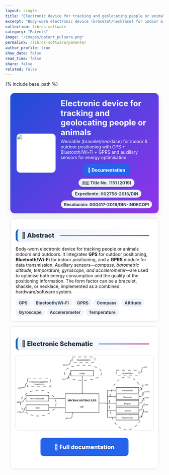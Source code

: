 ```yaml
---
layout: single
title: "Electronic device for tracking and geolocating people or animals"
excerpt: "Body-worn electronic device (bracelet/necklace) for indoor & outdoor tracking using GPS, Bluetooth/Wi-Fi and GPRS; includes sensors for power & information optimisation."
collection: libros-software
category: "Patents"
image: "/images/patent_pulsera.png"
permalink: /libros-software/patente/
author_profile: true
show_date: false
read_time: false
share: false
related: false
---
```


{% include base_path %}

<!-- ✅ SEO básico -->
<link rel="canonical" href="{{ site.url }}{{ page.permalink }}">
<meta name="robots" content="index,follow">
<meta name="description" content="Body-worn electronic device (bracelet/necklace) for tracking and geolocation of people or animals. GPS + Bluetooth/Wi-Fi for indoor/outdoor positioning, GPRS data link, and auxiliary sensors for power optimisation. Patent: Peru, Title No. 1151 (2019).">

<!-- ✅ Open Graph / Twitter -->
<meta property="og:title" content="Electronic device for tracking and geolocating people or animals — Patent">
<meta property="og:description" content="Wearable device for indoor/outdoor positioning with GPS, Bluetooth/Wi-Fi and GPRS. Auxiliary sensors optimise energy and information.">
<meta property="og:type" content="article">
<meta property="og:url" content="{{ site.url }}{{ page.permalink }}">
<meta property="og:image" content="{{ site.url }}{{ page.image }}">
<meta property="og:image:width" content="1200"><meta property="og:image:height" content="630">
<meta name="twitter:card" content="summary_large_image">
<meta name="twitter:title" content="Electronic device for tracking and geolocating people or animals — Patent">
<meta name="twitter:description" content="Wearable device with GPS + Bluetooth/Wi-Fi + GPRS and auxiliary sensors. Patent Peru: Title No. 1151 (2019).">
<meta name="twitter:image" content="{{ site.url }}{{ page.image }}">

<!-- ✅ Structured Data (Schema.org/Patent) -->
<script type="application/ld+json">
{
  "@context":"https://schema.org",
  "@type":"Patent",
  "name":"Electronic device for tracking and geolocating people or animals",
  "description":"Body-worn device (bracelet/necklace) for tracking and geolocation indoors and outdoors using GPS and Bluetooth/Wi-Fi; includes GPRS data link and auxiliary sensors (compass, altitude, temperature, gyroscope, accelerometer) to optimise energy and information.",
  "image":"{{ site.url }}{{ page.image }}",
  "url":"{{ site.url }}{{ page.permalink }}",
  "identifier":"Title No. 1151 (2019) — Peru",
  "countryOfOrigin":"PE",
  "applicationNumber":"002758-2016/DIN",
  "publicationNumber":"000417-2019/DIN-INDECOPI",
  "author":{
    "@type":"Person",
    "name":"Manuel Castillo-Cara",
    "url":"https://www.manuelcastillo.eu/"
  },
  "inLanguage":"en"
}
</script>

<!-- 🎨 Estilos (coherentes) -->
<style>
  :root{
    --ink:#1f2937; --muted:#6b7280; --bd:#e5e7eb;
    --card:#ffffff; --brand:#1565c0; --cta:#2563eb; --cta-hover:#1d4ed8;
  }
  .patent-wrap{max-width:1050px;margin:0 auto;padding:0 1rem}
  .hero{
    display:flex; gap:1rem; align-items:center; flex-wrap:wrap;
    background:linear-gradient(135deg,#1d4ed8 0%, #9333ea 100%);
    color:#fff; border-radius:14px; padding:1rem 1.25rem; margin:1.25rem 0 1rem;
    box-shadow:0 8px 24px rgba(0,0,0,.08);
  }
  .hero img{width:120px;height:120px;object-fit:cover;border-radius:12px;background:#fff;border:2px solid rgba(255,255,255,.7)}
  .hero h1{font-size:1.6rem;margin:.1rem 0 .3rem;line-height:1.2}
  .hero p{margin:0;opacity:.95}
  .hero-actions{display:flex;justify-content:center;gap:.6rem;flex-wrap:wrap;margin-top:.8rem}
  .btn{display:inline-block;padding:.7em 1.1em;border-radius:10px;font-weight:800;text-decoration:none;border:0;cursor:pointer;transition:transform .06s ease,box-shadow .15s ease,background-color .15s ease}
  .btn:hover{transform:translateY(-1px);box-shadow:0 6px 16px rgba(0,0,0,.18)}
  .btn-primary{background:var(--cta);color:#fff !important}
  .btn-primary:hover{background:var(--cta-hover)}
  .btn-ghost{background:#1e40af;color:#fff !important}
  .btn-ghost:hover{background:#1e3a8a}

  .card{background:var(--card);border:1px solid var(--bd);border-radius:12px;padding:1rem;box-shadow:0 2px 10px rgba(0,0,0,.04);margin:1rem 0}
  .section-title{
    display:flex;align-items:center;gap:.5rem;font-size:1.25rem;font-weight:800;color:var(--ink);
    background:linear-gradient(90deg, rgba(21,101,192,.08), #fff);
    border-left:6px solid var(--brand);border-radius:12px;padding:.5rem .8rem;margin:1.1rem 0 .8rem;
  }
  .section-title::after{content:"";flex:1;height:3px;margin-left:.6rem;background:linear-gradient(to right,#4a90e2,#e91e63);border-radius:2px}
  .specs{display:flex;flex-wrap:wrap;gap:.4rem;margin:.4rem 0 0}
  .pill{display:inline-flex;align-items:center;gap:.35rem;font-size:.85rem;font-weight:700;color:#334155;
        background:#f1f5f9;border:1px solid var(--bd);border-radius:999px;padding:.2rem .55rem;white-space:nowrap}
  .schematic{display:flex;justify-content:center;margin:1rem 0}
  .cta-center{display:flex;justify-content:center;margin:1.4rem 0}
  .cta-center .btn-primary{padding:1em 2.4em;font-size:1.15rem}
  /* Ocultar meta del theme si apareciera */
  .page__meta,.page__taxonomy,.page__date{display:none !important}
</style>

<div class="patent-wrap">

  <!-- HERO -->
  <section class="hero">
    <img src="{{ page.image }}" alt="Patent wearable tracker">
    <div style="flex:1">
      <h1>Electronic device for tracking and geolocating people or animals</h1>
      <p>Wearable (bracelet/necklace) for indoor & outdoor positioning with GPS + Bluetooth/Wi-Fi + GPRS and auxiliary sensors for energy optimisation.</p>
      <div class="hero-actions">
        <a class="btn btn-primary" href="https://www.researchgate.net/publication/312230998_Dispositivo_electronico_que_se_fija_en_el_cuerpo_para_seguimiento_y_localizacion_de_personas_o_animales_con_sensores_de_posicionamiento_y_rastreo_GPS_y_BluetoothWi-Fi_transmision_de_datos_GPRS_y_optim?_sg%5B0%5D=JqsnBVPkAkQVk8cjd23Gd8Ys4bmL5q9qq-J4erWt6j4XT1k89VfSU--UektEFyEh9m8aUoCAczcQT_KIRZQUbHdvDxDpoLrmPb3C0uqD.66dndptvZqwIETSwqBLkvIkVIwdDMusCkqtGRg0DDf8t--7JYhbv4ZJQVtzb1VNRyvcn5HADQBtKNZlG6vD9zw" target="_blank" rel="noopener">📄 Documentation</a>
        <span class="pill">🇵🇪 Title No. 1151 (2019)</span>
        <span class="pill">Expediente: 002758-2016/DIN</span>
        <span class="pill">Resolución: 000417-2019/DIN-INDECOPI</span>
      </div>
    </div>
  </section>

  <!-- ABSTRACT -->
  <div class="card">
    <h2 class="section-title">🔎 Abstract</h2>
    <p>
      Body-worn electronic device for tracking people or animals indoors and outdoors. It integrates
      <strong>GPS</strong> for outdoor positioning, <strong>Bluetooth/Wi-Fi</strong> for indoor positioning, and a
      <strong>GPRS</strong> module for data transmission. Auxiliary sensors—<em>compass, barometric altitude,
      temperature, gyroscope, and accelerometer</em>—are used to optimise both energy consumption and the quality of the
      positioning information. The form factor can be a bracelet, shackle, or necklace, implemented as a combined
      hardware/software system.
    </p>
    <div class="specs">
      <span class="pill">GPS</span>
      <span class="pill">Bluetooth/Wi-Fi</span>
      <span class="pill">GPRS</span>
      <span class="pill">Compass</span>
      <span class="pill">Altitude</span>
      <span class="pill">Gyroscope</span>
      <span class="pill">Accelerometer</span>
      <span class="pill">Temperature</span>
    </div>
  </div>

  <!-- SCHEMATIC -->
  <div class="card">
    <h2 class="section-title">📡 Electronic Schematic</h2>
    <div class="schematic">
      <img src="/images/patent_pulsera.png" alt="Electronic schematic of the wearable device" style="max-width:640px;width:100%;border-radius:10px;border:1px solid var(--bd)">
    </div>
    <div class="cta-center">
      <a class="btn btn-primary" href="https://www.researchgate.net/publication/312230998_Dispositivo_electronico_que_se_fija_en_el_cuerpo_para_seguimiento_y_localizacion_de_personas_o_animales_con_sensores_de_posicionamiento_y_rastreo_GPS_y_BluetoothWi-Fi_transmision_de_datos_GPRS_y_optim?_sg%5B0%5D=JqsnBVPkAkQVk8cjd23Gd8Ys4bmL5q9qq-J4erWt6j4XT1k89VfSU--UektEFyEh9m8aUoCAczcQT_KIRZQUbHdvDxDpoLrmPb3C0uqD.66dndptvZqwIETSwqBLkvIkVIwdDMusCkqtGRg0DDf8t--7JYhbv4ZJQVtzb1VNRyvcn5HADQBtKNZlG6vD9zw" target="_blank" rel="noopener">🔗 Full documentation</a>
    </div>
  </div>
</div>